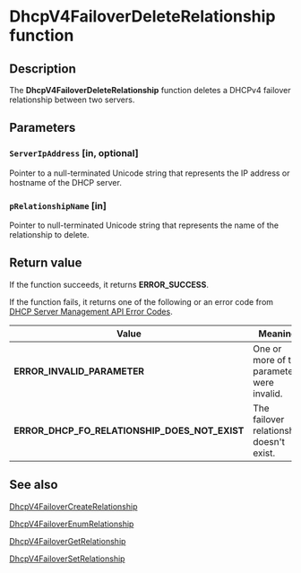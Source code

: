 # DhcpV4FailoverDeleteRelationship function

## Description

The **DhcpV4FailoverDeleteRelationship** function deletes a DHCPv4 failover relationship between two servers.

## Parameters

### `ServerIpAddress` [in, optional]

Pointer to a null-terminated Unicode string that represents the IP address or hostname of the DHCP server.

### `pRelationshipName` [in]

Pointer to null-terminated Unicode string that represents the name of the relationship to delete.

## Return value

If the function succeeds, it returns **ERROR_SUCCESS**.

If the function fails, it returns one of the following or an error code from [DHCP Server Management API Error Codes](https://learn.microsoft.com/previous-versions/windows/desktop/dhcp/dhcp-server-management-api-error-codes).

| Value | Meaning |
| --- | --- |
| **ERROR_INVALID_PARAMETER** | One or more of the parameters were invalid. |
| **ERROR_DHCP_FO_RELATIONSHIP_DOES_NOT_EXIST** | The failover relationship doesn't exist. |

## See also

[DhcpV4FailoverCreateRelationship](https://learn.microsoft.com/previous-versions/windows/desktop/api/dhcpsapi/nf-dhcpsapi-dhcpv4failovercreaterelationship)

[DhcpV4FailoverEnumRelationship](https://learn.microsoft.com/previous-versions/windows/desktop/api/dhcpsapi/nf-dhcpsapi-dhcpv4failoverenumrelationship)

[DhcpV4FailoverGetRelationship](https://learn.microsoft.com/previous-versions/windows/desktop/api/dhcpsapi/nf-dhcpsapi-dhcpv4failovergetrelationship)

[DhcpV4FailoverSetRelationship](https://learn.microsoft.com/previous-versions/windows/desktop/api/dhcpsapi/nf-dhcpsapi-dhcpv4failoversetrelationship)